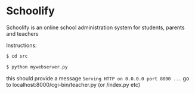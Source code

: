 # Schoolify

Schoolify is an online school administration system for students, parents and teachers

Instructions:

```sh
$ cd src

$ python mywebserver.py
```

this should provide a message `Serving HTTP on 0.0.0.0 port 8000 ...`
go to localhost:8000/cgi-bin/teacher.py (or /index.py etc) 

